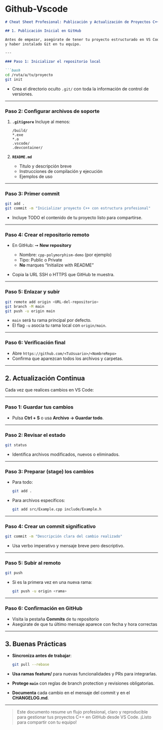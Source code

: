 # Github-Vscode
````markdown
# Cheat Sheet Profesional: Publicación y Actualización de Proyectos C++ en GitHub

## 1. Publicación Inicial en GitHub

Antes de empezar, asegúrate de tener tu proyecto estructurado en VS Code (con carpetas `include/`, `src/`, `tests/`, etc.)
y haber instalado Git en tu equipo.

---

### Paso 1: Inicializar el repositorio local

```bash
cd /ruta/a/tu/proyecto
git init
````

* Crea el directorio oculto `.git/` con toda la información de control de versiones.

---

### Paso 2: Configurar archivos de soporte

1. **`.gitignore`**
   Incluye al menos:

   ```gitignore
   /build/
   *.exe
   *.o
   .vscode/
   .devcontainer/
   ```
2. **`README.md`**

   * Título y descripción breve
   * Instrucciones de compilación y ejecución
   * Ejemplos de uso

---

### Paso 3: Primer **commit**

```bash
git add .
git commit -m "Inicializar proyecto C++ con estructura profesional"
```

* Incluye TODO el contenido de tu proyecto listo para compartirse.

---

### Paso 4: Crear el repositorio remoto

* En GitHub: ➞ **New repository**

  * Nombre: `cpp-polymorphism-demo` (por ejemplo)
  * Tipo: Public o Private
  * **No** marques “Initialize with README”

* Copia la URL SSH o HTTPS que GitHub te muestra.

---

### Paso 5: Enlazar y subir

```bash
git remote add origin <URL-del-repositorio>
git branch -M main
git push -u origin main
```

* `main` será tu rama principal por defecto.
* El flag `-u` asocia tu rama local con `origin/main`.

---

### Paso 6: Verificación final

* Abre `https://github.com/<TuUsuario>/<NombreRepo>`
* Confirma que aparezcan todos los archivos y carpetas.

---

## 2. Actualización Continua

Cada vez que realices cambios en VS Code:

---

### Paso 1: Guardar tus cambios

* Pulsa **Ctrl + S** o usa **Archivo → Guardar todo**.

---

### Paso 2: Revisar el estado

```bash
git status
```

* Identifica archivos modificados, nuevos o eliminados.

---

### Paso 3: Preparar (stage) los cambios

* Para todo:

  ```bash
  git add .
  ```
* Para archivos específicos:

  ```bash
  git add src/Example.cpp include/Example.h
  ```

---

### Paso 4: Crear un commit significativo

```bash
git commit -m "Descripción clara del cambio realizado"
```

* Usa verbo imperativo y mensaje breve pero descriptivo.

---

### Paso 5: Subir al remoto

```bash
git push
```

* Si es la primera vez en una nueva rama:

  ```bash
  git push -u origin <rama>
  ```

---

### Paso 6: Confirmación en GitHub

* Visita la pestaña **Commits** de tu repositorio
* Asegúrate de que tu último mensaje aparece con fecha y hora correctas

---

## 3. Buenas Prácticas

* **Sincroniza antes de trabajar**:

  ```bash
  git pull --rebase
  ```
* **Usa ramas feature/** para nuevas funcionalidades y PRs para integrarlas.
* **Protege `main`** con reglas de branch protection y revisiones obligatorias.
* **Documenta** cada cambio en el mensaje del commit y en el **CHANGELOG.md**.

---

> Este documento resume un flujo profesional, claro y reproducible para gestionar tus proyectos C++ en GitHub desde VS Code. ¡Listo para compartir con tu equipo!

```
```

